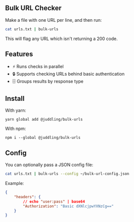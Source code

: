 ## Bulk URL Checker
Make a file with one URL per line, and then run:

```sh
cat urls.txt | bulk-urls
```

This will flag any URL which isn't returning a 200 code.

## Features
* ⚡️ Runs checks in parallel
* 🔒 Supports checking URLs behind basic authentication
* 🗄 Groups results by response type

## Install
With yarn:
```
yarn global add @juddling/bulk-urls
```

With npm:
```
npm i --global @juddling/bulk-urls
```

## Config
You can optionally pass a JSON config file:

```sh
cat urls.txt | bulk-urls --config ~/bulk-url-config.json
```

Example:

```json
{
    "headers": {
        // echo "user:pass" | base64
        "Authorization": "Basic dXNlcjpwYXNzCg=="
    }
}
```